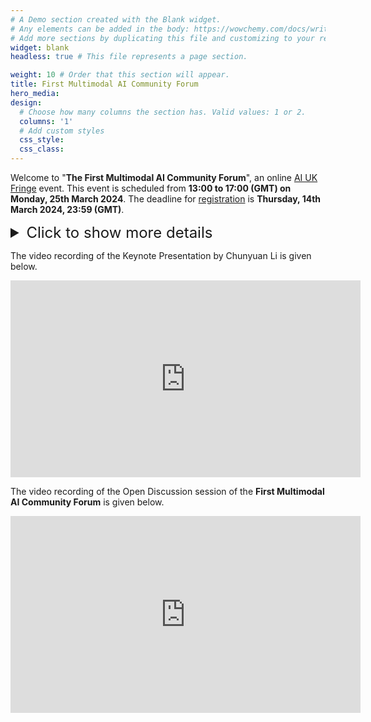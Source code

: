 ```yaml
---
# A Demo section created with the Blank widget.
# Any elements can be added in the body: https://wowchemy.com/docs/writing-markdown-latex/
# Add more sections by duplicating this file and customizing to your requirements.
widget: blank
headless: true # This file represents a page section.

weight: 10 # Order that this section will appear.
title: First Multimodal AI Community Forum
hero_media: 
design:
  # Choose how many columns the section has. Valid values: 1 or 2.
  columns: '1'
  # Add custom styles
  css_style:
  css_class:
---
```


Welcome to "<strong>The First Multimodal AI Community Forum</strong>", an online <a href="https://ai-uk.turing.ac.uk/fringe-events/">AI UK Fringe</a> event. This event is scheduled from <strong>13:00 to 17:00 (GMT) on Monday, 25th March 2024</strong>. The deadline for <a href="https://forms.gle/yckNWD8kHY5Z1wjo9">registration</a> is <strong>Thursday, 14th March 2024, 23:59 (GMT)</strong>.

<details>
<summary style="font-size: 24px; border: none;">Click to show more details</summary>
<p style="border: none; margin-left: 0;">
Multimodal AI, which integrates various data modalities such as text, image, sound, and others, is swiftly revolutionising our interaction with technology and data. In our recent Turing Interest Group event (22nd Nov), "<a href="https://multimodalai.github.io/multimodalaisprint23/">The First Multimodal AI Research Sprint</a>", we explored the diverse research states and methodologies in Multimodal AI across six areas and initiated the writing of a perspective paper on multimodal AI. Based on such past activities, this online forum aims to further bring together community members, from researchers to practitioners, to share their latest interdisciplinary perspectives and pioneering work in Multimodal AI. Our goal is to facilitate the exchange of fresh insights and foster connections and research progress within the Multimodal AI community.
</p>
<p style="border: none; margin-left: 0;">
We welcome researchers, practitioners, and students engaged in or interested in Multimodal AI from anywhere in the world to join us online. We also encourage the organisation of local community gatherings to watch and discuss the forum together.
</p>
</details>
<p style="border: none; margin-left: 0;">
The video recording of the Keynote Presentation by Chunyuan Li is given below.
</p>
<iframe width="560" height="315" src="https://www.youtube.com/embed/6F4fra-QBpk?si=QAhzPnhvdKKT6Qnf&amp;start=1" title="YouTube video player" frameborder="0" allow="accelerometer; autoplay; clipboard-write; encrypted-media; gyroscope; picture-in-picture; web-share" referrerpolicy="strict-origin-when-cross-origin" allowfullscreen></iframe>
<p style="border: none; margin-left: 0;">
The video recording of the Open Discussion session of the <strong>First Multimodal AI Community Forum</strong> is given below.
</p>
<iframe width="560" height="315" src="https://www.youtube.com/embed/vf6CxlJSuVk?si=-CeaLFU7BDpBt-gt" title="YouTube video player" frameborder="0" allow="accelerometer; autoplay; clipboard-write; encrypted-media; gyroscope; picture-in-picture; web-share" referrerpolicy="strict-origin-when-cross-origin" allowfullscreen></iframe>
